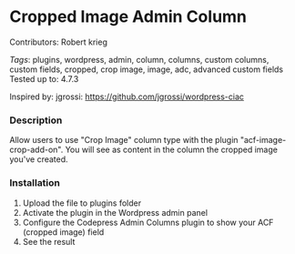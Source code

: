 

# Cropped Image Admin Column

Contributors: Robert krieg

*Tags*: plugins, wordpress, admin, column, columns, custom columns, custom fields, cropped, crop image, image, adc, advanced custom fields
Tested up to: 4.7.3

Inspired by: jgrossi: https://github.com/jgrossi/wordpress-ciac

### Description

Allow users to use "Crop Image" column type with the plugin "acf-image-crop-add-on". You will see as content in the column the cropped image you've created.

### Installation

1. Upload the file to plugins folder
2. Activate the plugin in the Wordpress admin panel
3. Configure the Codepress Admin Columns plugin to show your ACF (cropped image) field
4. See the result
